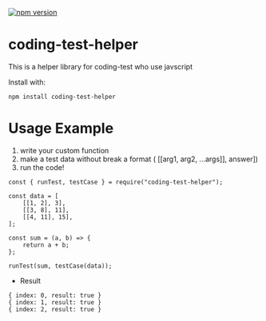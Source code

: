 [![npm version](https://badge.fury.io/js/coding-test-helper.svg)](https://badge.fury.io/js/coding-test-helper)

# coding-test-helper

This is a helper library for coding-test who use javscript  

Install with: 
```
npm install coding-test-helper
```

# Usage Example

1. write your custom function  
2. make a test data without break a format ( [[arg1, arg2, ...args]], answer])
3. run the code!

```
const { runTest, testCase } = require("coding-test-helper");

const data = [
    [[1, 2], 3],
    [[3, 8], 11],
    [[4, 11], 15],
];

const sum = (a, b) => {
    return a + b;
};

runTest(sum, testCase(data));

```

* Result
```
{ index: 0, result: true }
{ index: 1, result: true }
{ index: 2, result: true }
```
